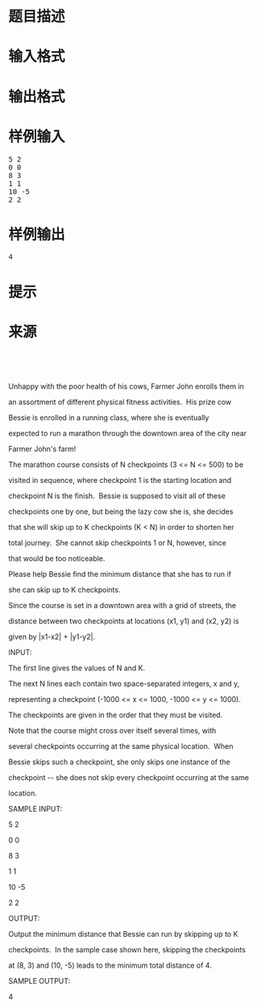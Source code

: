 

# 题目描述



# 输入格式



# 输出格式



# 样例输入


<pre>5 2
0 0
8 3
1 1
10 -5
2 2</pre>

# 样例输出


<pre>4</pre>

# 提示



# 来源


<p>
<br/>
</p>
<p>
<br/>
</p>
<p>
Unhappy with the poor health of his cows, Farmer John enrolls them in
</p>
<p>
an assortment of different physical fitness activities.  His prize cow
</p>
<p>
Bessie is enrolled in a running class, where she is eventually
</p>
<p>
expected to run a marathon through the downtown area of the city near
</p>
<p>
Farmer John&#39;s farm!
</p>
<p>
The marathon course consists of N checkpoints (3 &lt;= N &lt;= 500) to be
</p>
<p>
visited in sequence, where checkpoint 1 is the starting location and
</p>
<p>
checkpoint N is the finish.  Bessie is supposed to visit all of these
</p>
<p>
checkpoints one by one, but being the lazy cow she is, she decides
</p>
<p>
that she will skip up to K checkpoints (K &lt; N) in order to shorten her
</p>
<p>
total journey.  She cannot skip checkpoints 1 or N, however, since
</p>
<p>
that would be too noticeable.
</p>
<p>
Please help Bessie find the minimum distance that she has to run if
</p>
<p>
she can skip up to K checkpoints.  
</p>
<p>
Since the course is set in a downtown area with a grid of streets, the
</p>
<p>
distance between two checkpoints at locations (x1, y1) and (x2, y2) is
</p>
<p>
given by |x1-x2| + |y1-y2|.
</p>
<p>
INPUT:
</p>
<p>
The first line gives the values of N and K.
</p>
<p>
The next N lines each contain two space-separated integers, x and y,
</p>
<p>
representing a checkpoint (-1000 &lt;= x &lt;= 1000, -1000 &lt;= y &lt;= 1000).
</p>
<p>
The checkpoints are given in the order that they must be visited.
</p>
<p>
Note that the course might cross over itself several times, with
</p>
<p>
several checkpoints occurring at the same physical location.  When
</p>
<p>
Bessie skips such a checkpoint, she only skips one instance of the
</p>
<p>
checkpoint -- she does not skip every checkpoint occurring at the same
</p>
<p>
location.
</p>
<p>
SAMPLE INPUT:
</p>
<p>
5 2
</p>
<p>
0 0
</p>
<p>
8 3
</p>
<p>
1 1
</p>
<p>
10 -5
</p>
<p>
2 2
</p>
<p>
OUTPUT:
</p>
<p>
Output the minimum distance that Bessie can run by skipping up to K
</p>
<p>
checkpoints.  In the sample case shown here, skipping the checkpoints
</p>
<p>
at (8, 3) and (10, -5) leads to the minimum total distance of 4.
</p>
<p>
SAMPLE OUTPUT:
</p>
<p>
4
</p>
<p>
<br/>
</p>
